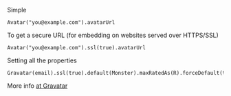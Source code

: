 Simple

    Avatar("you@example.com").avatarUrl

To get a secure URL (for embedding on websites served over HTTPS/SSL)

    Avatar("you@example.com").ssl(true).avatarUrl

Setting all the properties

    Gravatar(email).ssl(true).default(Monster).maxRatedAs(R).forceDefault(true).size(100).avatarUrl

More info
[at Gravatar](gravatar.com/site/implement/images/)